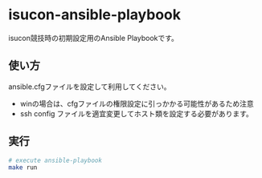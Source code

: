 # isucon-ansible-playbook

isucon競技時の初期設定用のAnsible Playbookです。

## 使い方

ansible.cfgファイルを設定して利用してください。
- winの場合は、cfgファイルの権限設定に引っかかる可能性があるため注意
- ssh config ファイルを適宜変更してホスト類を設定する必要があります。


## 実行

<!-- ```sh
# install dependency ansible-galaxy collection and roles.
make install
``` -->

```sh
# execute ansible-playbook
make run
```
